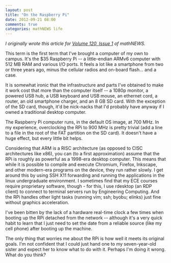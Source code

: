 ```yaml
---
layout: post
title: "On the Raspberry Pi"
date: 2012-09-21 08:00
comments: true
categories: mathNEWS life
---
```


_I originally wrote this article for
[Volume 120, Issue 1](http://mathnews.uwaterloo.ca/wordpress/?p=4048)
of mathNEWS._

This term is the first term that I've brought a computer of my own to campus. It's the $35 Raspberry Pi -- a little-endian ARMv6 computer with 512 MB RAM and various I/O ports. It feels a lot like a smartphone from two or three years ago, minus the cellular radios and on-board flash... and a case.

It is somewhat ironic that the infrastructure and parts I've obtained to make it work cost that more than the computer itself -- a 1080p monitor, a powered USB hub, a USB keyboard and USB mouse, an ethernet cord, a router, an old smartphone charger, and an 8 GB SD card. With the exception of the SD card, though, it'd be nick-nacks that I'd probably have anyway if I owned a traditional desktop computer.

The Raspberry Pi computer runs, in the default OS image, at 700 MHz. In my experience, overclocking the RPi to 900 MHz is pretty trivial (add a line to a file in the root of the FAT partition on the SD card). It doesn't have a huge effect, but every little bit helps.

Considering that ARM is a RISC architecture (as opposed to CISC architectures like x86), you can (to a first approximation) assume that the RPi is roughly as powerful as a 1998-era desktop computer. This means that while it is possible to compile and execute Chromium, Firefox, Inkscape, and other modern-era programs on the device, they run rather slowly. I get around this by using SSH X11 forwarding and running the applications in the linux undergraduate environment. I sometimes find that my ECE courses require proprietary software, though - for this, I use rdesktop (an RDP client) to connect to terminal servers run by Engineering Computing. And the RPi handles other light tasks (running vim; ssh; byobu; elinks) just fine without graphics acceleration.

I've been bitten by the lack of a hardware real-time clock a few times when booting up the RPi detached from the network -- although it's a very quick habit to learn that I just need to set the date from a reliable source (like my cell phone) after booting up the machine.

The only thing that worries me about the RPi is how well it meets its original goals. I'm not confident that I could just hand one to my seven-year-old sister and expect her to know what to do with it. Perhaps I'm doing it wrong. What do you think?

